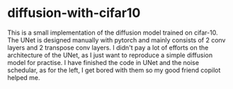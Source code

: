 # diffusion-with-cifar10
This is a small implementation of the diffusion model trained on cifar-10. The UNet is designed manually with pytorch and mainly consists of 2 conv layers and 2 transpose conv layers. I didn't pay a lot of efforts on the architecture of the UNet, as I just want to reproduce a simple diffusion model for practise.
I have finished the code in UNet and the noise schedular, as for the left, I get bored with them so my good friend copilot helped me.
